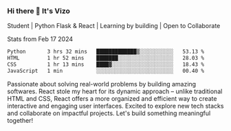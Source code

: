 ### Hi there 👋 It's Vizo

Student | Python Flask & React | Learning by building | Open to Collaborate

Stats from Feb 17 2024
<!--START_SECTION:waka-->

```txt
Python       3 hrs 32 mins   █████████████▒░░░░░░░░░░░   53.13 %
HTML         1 hr 52 mins    ███████░░░░░░░░░░░░░░░░░░   28.03 %
CSS          1 hr 13 mins    ████▓░░░░░░░░░░░░░░░░░░░░   18.43 %
JavaScript   1 min           ░░░░░░░░░░░░░░░░░░░░░░░░░   00.40 %
```

<!--END_SECTION:waka-->


Passionate about solving real-world problems by building amazing softwares. React stole my heart for its dynamic approach – unlike traditional HTML and CSS, React offers a more organized and efficient way to create interactive and engaging user interfaces. Excited to explore new tech stacks and collaborate on impactful projects. Let's build something meaningful together!
